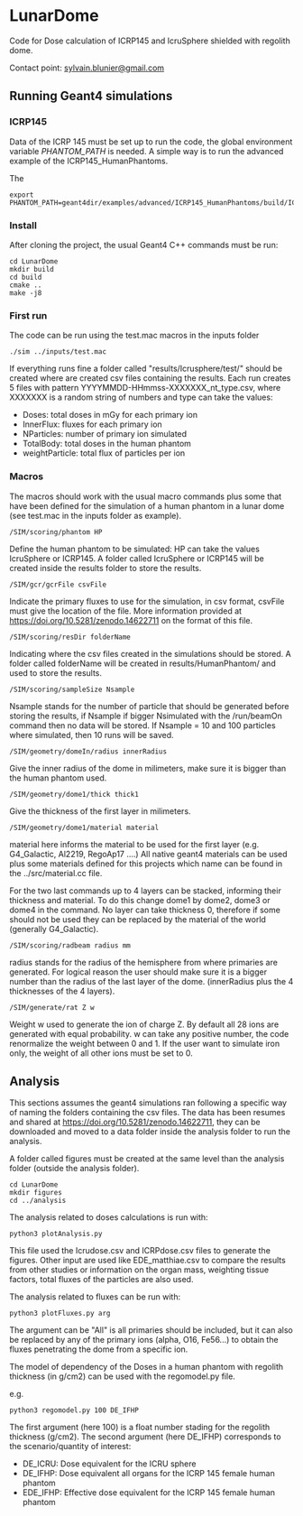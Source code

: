 # LunarDome
Code for Dose calculation of ICRP145 and IcruSphere shielded with regolith dome.

Contact point: sylvain.blunier@gmail.com

## Running Geant4 simulations

### ICRP145
Data of the ICRP 145 must be set up to run the code, the global environment variable _PHANTOM\_PATH_ is needed.
A simple way is to run the advanced example of the ICRP145\_HumanPhantoms.

The 
```
export PHANTOM_PATH=geant4dir/examples/advanced/ICRP145_HumanPhantoms/build/ICRP145data/
```

### Install
After cloning the project, the usual Geant4 C++ commands must be run:

```
cd LunarDome
mkdir build
cd build
cmake ..
make -j8
```
### First run
The code can be run using the test.mac macros in the inputs folder

```
./sim ../inputs/test.mac
```
If everything runs fine a folder called "results/Icrusphere/test/" should be created where are created csv files containing the results.
Each run creates 5 files with pattern YYYYMMDD-HHmmss-XXXXXXX\_nt\_type.csv, where XXXXXXX is a random string of numbers and type can take the values:

- Doses: total doses in mGy for each primary ion
- InnerFlux: fluxes for each primary ion
- NParticles: number of primary ion simulated
- TotalBody: total doses in the human phantom
- weightParticle: total flux of particles per ion

### Macros

The macros should work with the usual macro commands plus some that have been defined for the simulation of a human phantom in a lunar dome (see test.mac in the inputs folder as example).


```
/SIM/scoring/phantom HP
```
Define the human phantom to be simulated: HP can take the values IcruSphere or ICRP145.
A folder called IcruSphere or ICRP145 will be created inside the results folder to store the results.

```
/SIM/gcr/gcrFile csvFile
```
Indicate the primary fluxes to use for the simulation, in csv format, csvFile must give the location of the file.
More information provided at https://doi.org/10.5281/zenodo.14622711 on the format of this file.


```
/SIM/scoring/resDir folderName
```
Indicating where the csv files created in the simulations should be stored. A folder called folderName will be created in results/HumanPhantom/ and used to store the results.


```
/SIM/scoring/sampleSize Nsample
```
Nsample stands for the number of particle that should be generated before storing the results, if Nsample if bigger Nsimulated with the /run/beamOn command then no data will be stored.
If Nsample = 10 and 100 particles where simulated, then 10 runs will be saved.

```
/SIM/geometry/domeIn/radius innerRadius
```
Give the inner radius of the dome in milimeters, make sure it is bigger than the human phantom used.


```
/SIM/geometry/dome1/thick thick1
```
Give the thickness of the first layer in milimeters.


```
/SIM/geometry/dome1/material material
```
material here informs the material to be used for the first layer (e.g. G4\_Galactic, Al2219, RegoAp17 ....)
All native geant4 materials can be used plus some materials defined for this projects which name can be found in the ../src/material.cc file.

For the two last commands up to 4 layers can be stacked, informing their thickness and material. To do this change dome1 by dome2, dome3 or dome4 in the command. No layer can take thickness 0, therefore if some should not be used they can be replaced by the material of the world (generally G4\_Galactic).


```
/SIM/scoring/radbeam radius mm
```
radius stands for the radius of the hemisphere from where primaries are generated. For logical reason the user should make sure it is a bigger number than the radius of the last layer of the dome. (innerRadius plus the 4 thicknesses of the 4 layers).


```
/SIM/generate/rat Z w
```
Weight w used to generate the ion of charge Z. By default all 28 ions are generated with equal probability. w can take any positive number, the code renormalize the weight between 0 and 1.
If the user want to simulate iron only, the weight of all other ions must be set to 0.





## Analysis

This sections assumes the geant4 simulations ran following a specific way of naming the folders containing the csv files.
The data has been resumes and shared at https://doi.org/10.5281/zenodo.14622711, they can be downloaded and moved to a data folder inside the analysis folder to run the analysis.

A folder called figures must be created at the same level than the analysis folder (outside the analysis folder).

```
cd LunarDome
mkdir figures
cd ../analysis
```

The analysis related to doses calculations is run with:

```
python3 plotAnalysis.py
```

This file used the Icrudose.csv and ICRPdose.csv files to generate the figures. 
Other input are used like EDE\_matthiae.csv to compare the results from other studies or information on the organ mass, weighting tissue factors, total fluxes of the particles are also used.

The analysis related to fluxes can be run with:

```
python3 plotFluxes.py arg
```
The argument can be "All" is all primaries should be included, but it can also be replaced by any of the primary ions (alpha, O16, Fe56...) to obtain the fluxes penetrating the dome from a specific ion.


The model of dependency of the Doses in a human phantom with regolith thickness (in g/cm2) can be used with the regomodel.py file.

e.g.
```
python3 regomodel.py 100 DE_IFHP
```

The first argument (here 100) is a float number stading for the regolith thickness (g/cm2). The second argument (here DE\_IFHP) corresponds to the scenario/quantity of interest:

- DE\_ICRU: Dose equivalent for the ICRU sphere
- DE\_IFHP: Dose equivalent all organs for the ICRP 145 female human phantom
- EDE\_IFHP: Effective dose equivalent for the ICRP 145 female human phantom




